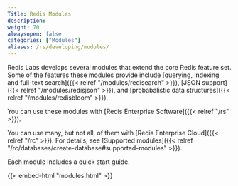 ```yaml
---
Title: Redis Modules
description:
weight: 70
alwaysopen: false
categories: ["Modules"]
aliases: /rs/developing/modules/
---
```

Redis Labs develops several modules that extend the core Redis feature set. Some of the features these modules provide include [querying, indexing and full-text search]({{< relref "/modules/redisearch" >}}), [JSON support]({{< relref "/modules/redisjson" >}}), and [probabalistic data structures]({{< relref "/modules/redisbloom" >}}).

You can use these modules with [Redis Enterprise Software]({{< relref "/rs" >}}).  

You can use many, but not all, of them with [Redis Enterprise Cloud]({{< relref "/rc" >}}).  For details, see [Supported modules]({{< relref "/rc/databases/create-database#supported-modules" >}}).

Each module includes a quick start guide.

{{< embed-html "modules.html" >}}

